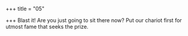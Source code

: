 +++
title = "05"

+++
Blast it! Are you just going to sit there now? Put our chariot first for utmost fame that seeks the prize.  